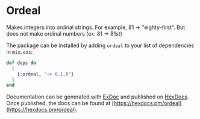 # Ordeal
Makes integers into ordinal strings.
For example, 81 -> "eighty-first". 
But does not make ordinal numbers (ex. 81 -> 81st)

The package can be installed by adding `ordeal` to your list of dependencies in `mix.exs`:

```elixir
def deps do
  [
    {:ordeal, "~> 0.1.0"}
  ]
end
```

Documentation can be generated with [ExDoc](https://github.com/elixir-lang/ex_doc)
and published on [HexDocs](https://hexdocs.pm). Once published, the docs can
be found at [https://hexdocs.pm/ordeal](https://hexdocs.pm/ordeal).

